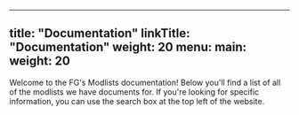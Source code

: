 
---
title: "Documentation"
linkTitle: "Documentation"
weight: 20
menu:
  main:
    weight: 20
---

Welcome to the FG's Modlists documentation! Below you'll find a list of all of the modlists we have documents for. If you're looking for specific information, you can use the search box at the top left of the website. 


